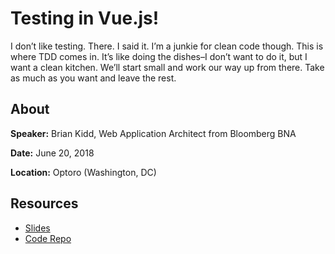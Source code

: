 # Testing in Vue.js!

I don’t like testing. There. I said it. I’m a junkie for clean code though. This is where TDD comes in. It’s like doing the dishes–I don’t want to do it, but I want a clean kitchen. We’ll start small and work our way up from there. Take as much as you want and leave the rest.

## About

**Speaker:** Brian Kidd, Web Application Architect from Bloomberg BNA

**Date:** June 20, 2018

**Location:** Optoro (Washington, DC)

## Resources

* [Slides](https://docs.google.com/presentation/d/1DbEqi6DlWkycVz1b7iVGJY_25XuhjIz32ZCaLkB4AgU/edit#slide=id.p)
* [Code Repo](https://github.com/wickkidd/vue-test-utils-jest-example)
